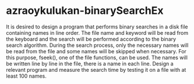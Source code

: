 # azraoykulukan-binarySearchEx
It is desired to design a program that performs binary searches in a disk file containing names in line order. The file name and keyword will be read from the keyboard and the search will be performed according to the binary search algorithm. During the search process, only the necessary names will be read from the file and some names will be skipped when necessary. For this purpose, fseek(), one of the file functions, can be used. The names will be written line by line in the file, there is a name in each line. Design a relevant  program and measure the search time by testing it on a file with at least 100 names.
